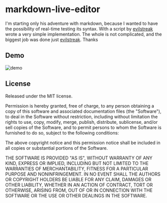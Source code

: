 # markdown-live-editor

I'm starting only his adventure with markdown, because I wanted to have the possibility of real-time testing its syntax.
With a script by [evilstreak](https://github.com/evilstreak) wrote a very simple implementation. The whole is not complicated, and the biggest job was done just [evilstreak](https://github.com/evilstreak). Thanks

## Demo
![demo](http://projects.tiptopdesign.pl/markdown-live-editor/images/markdown.png)

## License
Released under the MIT license.

Permission is hereby granted, free of charge, to any person obtaining a copy of this software and associated documentation files (the "Software"), to deal in the Software without restriction, including without limitation the rights to use, copy, modify, merge, publish, distribute, sublicense, and/or sell copies of the Software, and to permit persons to whom the Software is furnished to do so, subject to the following conditions:

The above copyright notice and this permission notice shall be included in all copies or substantial portions of the Software.

THE SOFTWARE IS PROVIDED "AS IS", WITHOUT WARRANTY OF ANY KIND, EXPRESS OR IMPLIED, INCLUDING BUT NOT LIMITED TO THE WARRANTIES OF MERCHANTABILITY, FITNESS FOR A PARTICULAR PURPOSE AND NONINFRINGEMENT. IN NO EVENT SHALL THE AUTHORS OR COPYRIGHT HOLDERS BE LIABLE FOR ANY CLAIM, DAMAGES OR OTHER LIABILITY, WHETHER IN AN ACTION OF CONTRACT, TORT OR OTHERWISE, ARISING FROM, OUT OF OR IN CONNECTION WITH THE SOFTWARE OR THE USE OR OTHER DEALINGS IN THE SOFTWARE.
